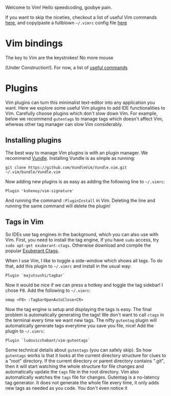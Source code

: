 
Welcome to Vim! Hello speedcoding, goobye pain.

If you want to skip the niceties, checkout a list of useful Vim commands [here](https://drive.google.com/file/d/0ByV7wn2NzevOeGR6SzMxdFhEQWc/view?usp=sharing), and copy/paste a fullblown `~/.vimrc` config file [here](https://github.com/andrecianflone/vimrc/blob/master/vimrc)



# Vim bindings
The key to Vim are the keystrokes! No more mouse

[Under Construction!]. For now, a list of [useful commands]( https://drive.google.com/file/d/0ByV7wn2NzevOeGR6SzMxdFhEQWc/view?usp=sharing)

# Plugins
Vim plugins can turn this minimalist text-editor into any application you want. Here we explore some useful Vim plugins to add IDE functionalities to Vim. Carefully choose plugins which don't slow down Vim. For example, below we recommend `gutentags` to manage tags which doesn't affect Vim, whereas other tag manager can slow Vim considerably.

## Installing plugins
The best way to manage Vim plugins is with an plugin manager. We recommend [Vundle](https://github.com/VundleVim/Vundle.vim). Installing Vundle is as simple as running:

```shell
git clone https://github.com/VundleVim/Vundle.vim.git ~/.vim/bundle/Vundle.vim
```

Now adding new plugins is as easy as adding the following line to `~/.vimrc`:
```
Plugin 'kshenoy/vim-signature'
```
And running the command `:PluginInstall` in Vim. Deleting the line and running the same command will delete the plugin!

## Tags in Vim
So IDEs use tag engines in the background, which you can also use with Vim.
First, you need to install the tag engine, If you have `sudo` access, try `sudo apt-get exuberant-ctags`. Otherwise download and compile the popular [Exuberant Ctags](https://github.com/fdinoff/exuberant-ctags).

When I use Vim, I like to toggle a side-window which shows all tags. To do that, add this plugin to `~/.vimrc` and install in the usual way:
```
Plugin `majutsushi/tagbar`
```

Now it would be nice if we can press a hotkey and toggle the tag sidebar! I chose <kbd>F8</kbd>. Add the following to `~/.vimrc`:
```
nmap <F8> :TagbarOpenAutoClose<CR>
```

Now the tag engine is setup and displaying the tags is easy. The final problem is automatically generating the tags! We don't want to call `ctags` in the terminal every time we want new tags.
The nifty `gutentag` plugin will automatically generate tags everytime you save you file, nice! Add the plugin to `~/.vimrc`:
```
Plugin `ludovicchabant/vim-gutentags`
```

Some technical details about `gutentags` (you can safely skip). So how `gutentags` works is that it looks at the current directory structure for clues to a "root" directory.
If the current directory or parent directory contains ".git", then it will start watching the whole structure for file changes and automatically update the `tags` file in the root directory. Vim also automatically watches the `tags` file for changes. Gutentag is a no-latency tag generator. It does not generate the whole file every time, it only adds new tags as needed as you code. You don't even notice it
